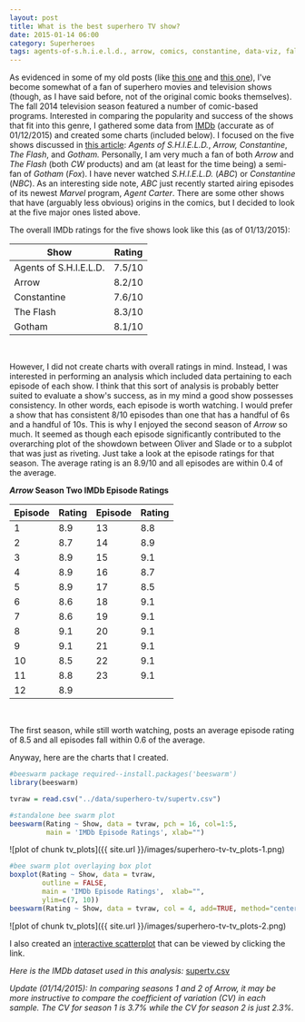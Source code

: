 ```yaml
---
layout: post
title: What is the best superhero TV show?
date: 2015-01-14 06:00
category: Superheroes
tags: agents-of-s.h.i.e.l.d., arrow, comics, constantine, data-viz, fall-2014-tv, gotham, superheroes, television, the-flash, wordpress
---
```




<!---[![4241687-8569729115-arrow-](https://jskaza.files.wordpress.com/2015/01/4241687-8569729115-arrow.jpeg)](https://jskaza.files.wordpress.com/2015/01/4241687-8569729115-arrow.jpeg)-->

As evidenced in some of my old posts (like [this
one](https://jskaza.wordpress.com/2014/07/24/superhero-statistics-pt-i/ "this one") and [this
one](https://jskaza.wordpress.com/2014/08/02/superhero-statistics-pt-ii/ "this one")),
I've become somewhat of a fan of superhero movies and television shows
(though, as I have said before, not of the original comic books
themselves). The fall 2014 television season featured a number of
comic-based programs. Interested in comparing the popularity and success
of the shows that fit into this genre, I gathered some data from
[IMDb](http://www.imdb.com/ "IMDb") (accurate as of 01/12/2015) and
created some charts (included below). I focused on the five
shows discussed in [this
article](http://www.geek.com/news/fall-2014-the-season-of-comic-book-tv-shows-1609730/ "this article"): *Agents of S.H.I.E.L.D.*, *Arrow,* *Constantine*, *The Flash*, and
*Gotham.* Personally, I am very much a fan of both *Arrow* and *The Flash* (both *CW* products) and am (at least for the time being) a semi-fan of *Gotham* (*Fox*). I have never watched *S.H.I.E.L.D.* (*ABC*) or *Constantine* (*NBC*). As an interesting side note, *ABC* just recently started airing episodes of its newest *Marvel* program, *Agent Carter*. There are some other shows that have (arguably less obvious) origins in the comics, but I decided to look at the five
major ones listed above.

The overall IMDb ratings for the five shows look like this (as of
01/13/2015):

| Show | Rating |
|--|--|
| Agents of S.H.I.E.L.D. | 7.5/10 |
| Arrow | 8.2/10 |
| Constantine | 7.6/10 |
| The Flash | 8.3/10 |
| Gotham | 8.1/10 |

<br>

However, I did not create charts with overall ratings in mind. Instead,
I was interested in performing an analysis which included data
pertaining to each episode of each show. I think that this sort of
analysis is probably better suited to evaluate a show's success, as in
my mind a good show possesses consistency. In other words, each episode
is worth watching. I would prefer a show that has consistent 8/10
episodes than one that has a handful of 6s and a handful of 10s. This is
why I enjoyed the second season of *Arrow* so much. It seemed as though
each episode significantly contributed to the overarching plot of the
showdown between Oliver and Slade or to a subplot that was just as
riveting. Just take a look at the episode ratings for that season. The
average rating is an 8.9/10 and all episodes are within 0.4 of the
average.

***Arrow* Season Two IMDb Episode Ratings**

| Episode | Rating | Episode | Rating |
|--|--|--|--|
| 1 |	8.9 | 13	| 8.8 |
| 2	| 8.7 | 14	| 8.9 |
| 3	| 8.9 | 15	| 9.1 |
| 4	| 8.9 | 16	| 8.7 |
| 5	| 8.9 | 17	| 8.5 |
| 6	| 8.6 | 18	| 9.1 |
| 7	| 8.6 | 19	| 9.1 |
| 8	| 9.1 | 20	| 9.1 |
| 9	| 9.1 | 21	| 9.1 |
| 10	| 8.5 | 22	| 9.1 | 
| 11	| 8.8 | 23	| 9.1 |
| 12	| 8.9 | 

<br>

The first season, while still worth watching, posts an average episode
rating of 8.5 and all episodes fall within 0.6 of the average.

Anyway, here are the charts that I created.


```r
#beeswarm package required--install.packages('beeswarm')
library(beeswarm)

tvraw = read.csv("../data/superhero-tv/supertv.csv")

#standalone bee swarm plot 
beeswarm(Rating ~ Show, data = tvraw, pch = 16, col=1:5,
         main = 'IMDb Episode Ratings', xlab="")
```

![plot of chunk tv_plots]({{ site.url }}/images/superhero-tv-tv_plots-1.png)

```r
#bee swarm plot overlaying box plot
boxplot(Rating ~ Show, data = tvraw,
        outline = FALSE,
        main = 'IMDb Episode Ratings',  xlab="",
        ylim=c(7, 10))
beeswarm(Rating ~ Show, data = tvraw, col = 4, add=TRUE, method="center") #plot on top of boxplot
```

![plot of chunk tv_plots]({{ site.url }}/images/superhero-tv-tv_plots-2.png)

I also created an [interactive
scatterplot](https://public.tableausoftware.com/views/IMDbSuperheroTV/IMDbSuperhero?:embed=y&:display_count=no "interactive scatterplot") that
can be viewed by clicking the link.

*Here is the IMDb dataset used in this analysis:* [supertv.csv](https://www.dropbox.com/s/8yoi115ui0mw3cq/supertv.csv?dl=0)

*Update (01/14/2015): In comparing seasons 1 and 2 of Arrow, it may be
more instructive to compare the coefficient of variation (CV) in each
sample. The CV for season 1 is 3.7% while the CV for season 2 is just
2.3%.*
